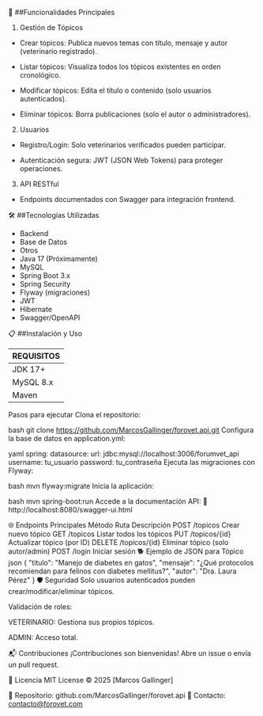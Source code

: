 🚀 ##Funcionalidades Principales
1. Gestión de Tópicos
- Crear tópicos: Publica nuevos temas con título, mensaje y autor (veterinario registrado).

- Listar tópicos: Visualiza todos los tópicos existentes en orden cronológico.

- Modificar tópicos: Edita el título o contenido (solo usuarios autenticados).

- Eliminar tópicos: Borra publicaciones (solo el autor o administradores).

2. Usuarios
- Registro/Login: Solo veterinarios verificados pueden participar.

- Autenticación segura: JWT (JSON Web Tokens) para proteger operaciones.

3. API RESTful
- Endpoints documentados con Swagger para integración frontend.


🛠 ##Tecnologías Utilizadas
- Backend
- Base de Datos
- Otros
- Java 17	(Próximamente)
- MySQL
- Spring Boot 3.x
- Spring Security
- Flyway (migraciones)
- JWT
- Hibernate
- Swagger/OpenAPI
  
📋 ##Instalación y Uso


| REQUISITOS |
| ---------- |
|JDK 17+|
|MySQL 8.x|
|Maven|

Pasos para ejecutar
Clona el repositorio:

bash
git clone https://github.com/MarcosGallinger/forovet.api.git
Configura la base de datos en application.yml:

yaml
spring:
  datasource:
    url: jdbc:mysql://localhost:3006/forumvet_api
    username: tu_usuario
    password: tu_contraseña
Ejecuta las migraciones con Flyway:

bash
mvn flyway:migrate
Inicia la aplicación:

bash
mvn spring-boot:run
Accede a la documentación API:
🔗 http://localhost:8080/swagger-ui.html

🌐 Endpoints Principales
Método	Ruta	Descripción
POST	/topicos	Crear nuevo tópico
GET	/topicos	Listar todos los tópicos
PUT	/topicos/{id}	Actualizar tópico (por ID)
DELETE	/topicos/{id}	Eliminar tópico (solo autor/admin)
POST	/login	Iniciar sesión
🐕 Ejemplo de JSON para Tópico
json
{
  "titulo": "Manejo de diabetes en gatos",
  "mensaje": "¿Qué protocolos recomiendan para felinos con diabetes mellitus?",
  "autor": "Dra. Laura Pérez"
}
🛡 Seguridad
Solo usuarios autenticados pueden crear/modificar/eliminar tópicos.

Validación de roles:

VETERINARIO: Gestiona sus propios tópicos.

ADMIN: Acceso total.

📬 Contribuciones
¡Contribuciones son bienvenidas! Abre un issue o envía un pull request.

📜 Licencia
MIT License © 2025 [Marcos Gallinger]

🔗 Repositorio: github.com/MarcosGallinger/forovet.api
📧 Contacto: contacto@forovet.com
